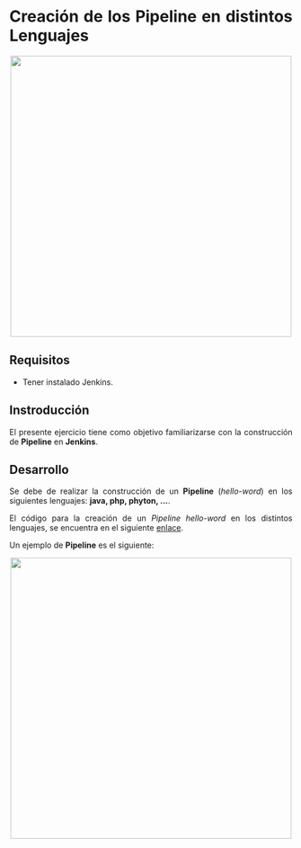 <div align="justify">

# Creación de los Pipeline en distintos Lenguajes

<div align="center">
  <img src="https://www.jenkins.io/doc/book/resources/pipeline/realworld-pipeline-flow.png" width="500px" />
</div>

## Requisitos

- Tener instalado Jenkins.

## Instroducción

  El presente ejercicio tiene como objetivo familiarizarse con la construcción de __Pipeline__ en __Jenkins__.

## Desarrollo

  Se debe de realizar la construcción de un __Pipeline__ (_hello-word_) en los siguientes lenguajes: __java, php, phyton, ...__.

  El código para la creación de un _Pipeline hello-word_ en los distintos lenguajes, se encuentra en el siguiente [enlace](../PIPELINE-JENKINS.md).

  Un ejemplo de __Pipeline__ es el siguiente:

  <div align="center">
    <img src="  https://d1jnx9ba8s6j9r.cloudfront.net/blog/wp-content/uploads/2018/07/4.png" width="500px" />
  </div>

</div>
